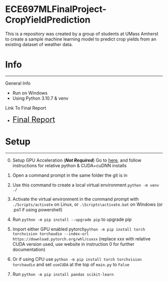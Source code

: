 # ECE697MLFinalProject-CropYieldPrediction
This is a repository was created by a group of students at UMass Amherst to create a sample machine learning model to predict crop yields from an existing dataset of weather data.


# Info
--------

General Info
- Run on Windows
- Using Python 3.10.7 & venv

Link To Final Report
- [<span style="font-size:x-large;">Final Report</span>](https://docs.google.com/document/d/1-6q0iwsEXat8JwnOvRDJ6vi3KlRc1Vl3PnygjGronbQ/edit)

# Setup
--------

0. Setup GPU Acceleration (***Not Required***) Go to [here](https://pytorch.org/get-started/locally/), and follow instructions for relative python & CUDA+cuDNN installs 

1. Open a command prompt in the same folder the git is in

2. Use this command to create a local virtual environment `python -m venv ./`

3. Activate the virtual environment in the command prompt with `./Scripts/activate` on Linux, or `.\Scripts\activate.bat` on Windows (or .ps1 if using powershell)

4. Run `python -m pip install --upgrade pip` to upgrade pip

5. Import either GPU enabled pytorch`python -m pip install torch torchvision torchaudio --index-url https://download.pytorch.org/whl/cuxxx` (replace xxx with relative CUDA version used, use website in instruction 0 for further documentation)

6. Or if using CPU use `python -m pip install torch torchvision torchaudio` and set `useCUDA` at the top of `main.py` to `False`

7. Run `python -m pip install pandas scikit-learn`



